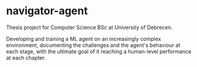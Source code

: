 # navigator-agent

Thesis project for Computer Science BSc at University of Debrecen.

Developing and training a ML agent on an increasingly complex environment, documenting the challenges and the agent's behaviour at each stage, with the ultimate goal of it reaching a human-level performance at each chapter.
